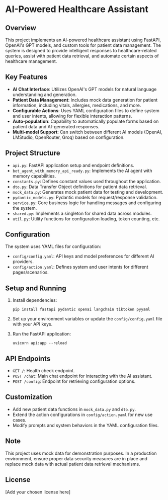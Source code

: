 # AI-Powered Healthcare Assistant

## Overview

This project implements an AI-powered healthcare assistant using FastAPI, OpenAI's GPT models, and custom tools for patient data management. The system is designed to provide intelligent responses to healthcare-related queries, assist with patient data retrieval, and automate certain aspects of healthcare management.

## Key Features

- **AI Chat Interface**: Utilizes OpenAI's GPT models for natural language understanding and generation.
- **Patient Data Management**: Includes mock data generation for patient information, including vitals, allergies, medications, and more.
- **Configurable Actions**: Uses YAML configuration files to define system and user intents, allowing for flexible interaction patterns.
- **Auto-population**: Capability to automatically populate forms based on patient data and AI-generated responses.
- **Multi-model Support**: Can switch between different AI models (OpenAI, LMStudio, OpenRouter, Groq) based on configuration.

## Project Structure

- `api.py`: FastAPI application setup and endpoint definitions.
- `bot_agent_with_memory_api_ready.py`: Implements the AI agent with memory capabilities.
- `constants.py`: Defines constant values used throughout the application.
- `dto.py`: Data Transfer Object definitions for patient data retrieval.
- `mock_data.py`: Generates mock patient data for testing and development.
- `pydantic_models.py`: Pydantic models for request/response validation.
- `service.py`: Core business logic for handling messages and configuring the system.
- `shared.py`: Implements a singleton for shared data across modules.
- `util.py`: Utility functions for configuration loading, token counting, etc.

## Configuration

The system uses YAML files for configuration:

- `config/config.yaml`: API keys and model preferences for different AI providers.
- `config/action.yaml`: Defines system and user intents for different pages/scenarios.

## Setup and Running

1. Install dependencies:
   ```
   pip install fastapi pydantic openai langchain tiktoken pyyaml
   ```

2. Set up your environment variables or update the `config/config.yaml` file with your API keys.

3. Run the FastAPI application:
   ```
   uvicorn api:app --reload
   ```

## API Endpoints

- `GET /`: Health check endpoint.
- `POST /chat`: Main chat endpoint for interacting with the AI assistant.
- `POST /config`: Endpoint for retrieving configuration options.

## Customization

- Add new patient data functions in `mock_data.py` and `dto.py`.
- Extend the action configurations in `config/action.yaml` for new use cases.
- Modify prompts and system behaviors in the YAML configuration files.

## Note

This project uses mock data for demonstration purposes. In a production environment, ensure proper data security measures are in place and replace mock data with actual patient data retrieval mechanisms.

## License

[Add your chosen license here]

